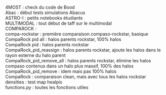 4MOST : check du code de Bood  
Abac : début tests simulations Abacus    
ASTRO-I : petits notebooks étudiants  
MULTIMODAL : tout début de taff sur le multimodal  
COMPAROCK :   
  compa-rockstar : première comparaison compaso-rockstar, basique  
  CompaRock pid all : halos parents rockstar, 100% halos  
  CompaRock pid : halos parents rockstar  
  CompaRock_pid_reassign : halos parents rockstar, ajoute les halos dans le rayon externe du halo parent   
  CompaRock_pid_remove_all : halos parents rockstar, élimine les halos compaso contenus dans un halo plus massif, 100% des halos  
  CompaRock_pid_remove : idem mais pas 100% halos  
  CompaRock : comparaison clean, mais avec tous les halos rockstar  
  densities : test map healpix  
  functions.py : toutes les fonctions utiles  
